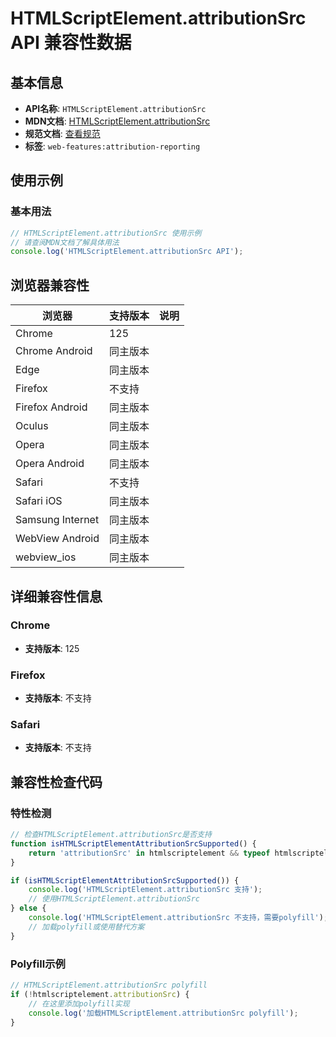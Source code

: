 # HTMLScriptElement.attributionSrc API 兼容性数据

## 基本信息

- **API名称**: `HTMLScriptElement.attributionSrc`
- **MDN文档**: [HTMLScriptElement.attributionSrc](https://developer.mozilla.org/docs/Web/API/HTMLScriptElement/attributionSrc)
- **规范文档**: [查看规范](https://wicg.github.io/attribution-reporting-api/#dom-htmlattributionsrcelementutils-attributionsrc)
- **标签**: `web-features:attribution-reporting`

## 使用示例

### 基本用法

```javascript
// HTMLScriptElement.attributionSrc 使用示例
// 请查阅MDN文档了解具体用法
console.log('HTMLScriptElement.attributionSrc API');
```

## 浏览器兼容性

| 浏览器 | 支持版本 | 说明 |
|--------|----------|------|
| Chrome | 125 |  |
| Chrome Android | 同主版本 |  |
| Edge | 同主版本 |  |
| Firefox | 不支持 |  |
| Firefox Android | 同主版本 |  |
| Oculus | 同主版本 |  |
| Opera | 同主版本 |  |
| Opera Android | 同主版本 |  |
| Safari | 不支持 |  |
| Safari iOS | 同主版本 |  |
| Samsung Internet | 同主版本 |  |
| WebView Android | 同主版本 |  |
| webview_ios | 同主版本 |  |

## 详细兼容性信息

### Chrome

- **支持版本**: 125

### Firefox

- **支持版本**: 不支持

### Safari

- **支持版本**: 不支持

## 兼容性检查代码

### 特性检测

```javascript
// 检查HTMLScriptElement.attributionSrc是否支持
function isHTMLScriptElementAttributionSrcSupported() {
    return 'attributionSrc' in htmlscriptelement && typeof htmlscriptelement.attributionSrc === 'function';
}

if (isHTMLScriptElementAttributionSrcSupported()) {
    console.log('HTMLScriptElement.attributionSrc 支持');
    // 使用HTMLScriptElement.attributionSrc
} else {
    console.log('HTMLScriptElement.attributionSrc 不支持，需要polyfill');
    // 加载polyfill或使用替代方案
}
```

### Polyfill示例

```javascript
// HTMLScriptElement.attributionSrc polyfill
if (!htmlscriptelement.attributionSrc) {
    // 在这里添加polyfill实现
    console.log('加载HTMLScriptElement.attributionSrc polyfill');
}
```

